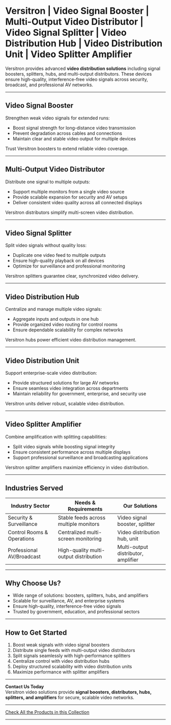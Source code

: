 # Versitron | Video Signal Booster | Multi-Output Video Distributor | Video Signal Splitter | Video Distribution Hub | Video Distribution Unit | Video Splitter Amplifier  

Versitron provides advanced **video distribution solutions** including signal boosters, splitters, hubs, and multi-output distributors. These devices ensure high-quality, interference-free video signals across security, broadcast, and professional AV networks.  

---  

## Video Signal Booster  

Strengthen weak video signals for extended runs:  

- Boost signal strength for long-distance video transmission  
- Prevent degradation across cables and connections  
- Maintain clear and stable video output for multiple devices  

Trust Versitron boosters to extend reliable video coverage.  

---  

## Multi-Output Video Distributor  

Distribute one signal to multiple outputs:  

- Support multiple monitors from a single video source  
- Provide scalable expansion for security and AV setups  
- Deliver consistent video quality across all connected displays  

Versitron distributors simplify multi-screen video distribution.  

---  

## Video Signal Splitter  

Split video signals without quality loss:  

- Duplicate one video feed to multiple outputs  
- Ensure high-quality playback on all devices  
- Optimize for surveillance and professional monitoring  

Versitron splitters guarantee clear, synchronized video delivery.  

---  

## Video Distribution Hub  

Centralize and manage multiple video signals:  

- Aggregate inputs and outputs in one hub  
- Provide organized video routing for control rooms  
- Ensure dependable scalability for complex networks  

Versitron hubs power efficient video distribution management.  

---  

## Video Distribution Unit  

Support enterprise-scale video distribution:  

- Provide structured solutions for large AV networks  
- Ensure seamless video integration across departments  
- Maintain reliability for government, enterprise, and security use  

Versitron units deliver robust, scalable video distribution.  

---  

## Video Splitter Amplifier  

Combine amplification with splitting capabilities:  

- Split video signals while boosting signal integrity  
- Ensure consistent performance across multiple displays  
- Support professional surveillance and broadcasting applications  

Versitron splitter amplifiers maximize efficiency in video distribution.  

---  

## Industries Served  

| Industry Sector             | Needs & Requirements                        | Our Solutions                       |
|------------------------------|---------------------------------------------|------------------------------------|
| Security & Surveillance      | Stable feeds across multiple monitors      | Video signal booster, splitter      |
| Control Rooms & Operations   | Centralized multi-screen monitoring        | Video distribution hub, unit        |
| Professional AV/Broadcast    | High-quality multi-output distribution     | Multi-output distributor, amplifier |

---  

## Why Choose Us?  

- Wide range of solutions: boosters, splitters, hubs, and amplifiers  
- Scalable for surveillance, AV, and enterprise systems  
- Ensure high-quality, interference-free video signals  
- Trusted by government, education, and professional sectors  

---  

## How to Get Started  

1. Boost weak signals with video signal boosters  
2. Distribute single feeds with multi-output video distributors  
3. Split signals seamlessly with high-performance splitters  
4. Centralize control with video distribution hubs  
5. Deploy structured scalability with video distribution units  
6. Maximize performance with splitter amplifiers  

---  

**Contact Us Today**  
Versitron video solutions provide **signal boosters, distributors, hubs, splitters, and amplifiers** for secure, scalable video networks.  

---  

[Check All the Products in this Collection](https://www.versitron.com/collections/video-distribution-amplifiers)  

---  
